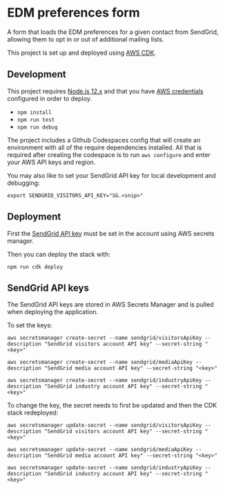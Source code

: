 # EDM preferences form

A form that loads the EDM preferences for a given contact from SendGrid, allowing them to opt in or out of additional mailing lists.

This project is set up and deployed using [AWS CDK](https://docs.aws.amazon.com/cdk/).

## Development

This project requires [Node.js 12.x](https://nodejs.org/en/download/releases/) and that you have [AWS credentials](https://docs.aws.amazon.com/cli/latest/userguide/cli-configure-files.html) configured in order to deploy.

- `npm install`
- `npm run test`
- `npm run debug`

The project includes a Github Codespaces config that will create an environment with all of the require dependencies installed. All that is required after creating the codespace is to run `aws configure` and enter your AWS API keys and region.

You may also like to set your SendGrid API key for local development and debugging:

`export SENDGRID_VISITORS_API_KEY="SG.<snip>"`

## Deployment

First the [SendGrid API key](#sendgrid-api-key) must be set in the account using AWS secrets manager.

Then you can deploy the stack with:

```
npm run cdk deploy
```

## SendGrid API keys

The SendGrid API keys are stored in AWS Secrets Manager and is pulled when deploying the application.

To set the keys:

```
aws secretsmanager create-secret --name sendgrid/visitorsApiKey --description "SendGrid visitors account API key" --secret-string "<key>"

aws secretsmanager create-secret --name sendgrid/mediaApiKey --description "SendGrid media account API key" --secret-string "<key>"

aws secretsmanager create-secret --name sendgrid/industryApiKey --description "SendGrid industry account API key" --secret-string "<key>"
```

To change the key, the secret needs to first be updated and then the CDK stack redeployed:

```
aws secretsmanager update-secret --name sendgrid/visitorsApiKey --description "SendGrid visitors account API key" --secret-string "<key>"

aws secretsmanager update-secret --name sendgrid/mediaApiKey --description "SendGrid media account API key" --secret-string "<key>"

aws secretsmanager update-secret --name sendgrid/industryApiKey --description "SendGrid industry account API key" --secret-string "<key>"
```
